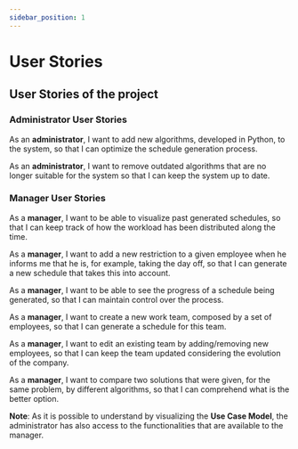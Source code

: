 ```yaml
---
sidebar_position: 1
---
```


# User Stories

## User Stories of the project

### Administrator User Stories

As an **administrator**, I want to add new algorithms, developed in Python, to the system, so that I can optimize the schedule generation process.

As an **administrator**, I want to remove outdated algorithms that are no longer suitable for the system so that I can keep the system up to date.

### Manager User Stories

As a **manager**, I want to be able to visualize past generated schedules, so that I can keep track of how the workload has been distributed along the time.

As a **manager**, I want to add a new restriction to a given employee when he informs me that he is, for example, taking the day off, so that I can generate a new schedule that takes this into account.

As a **manager**, I want to be able to see the progress of a schedule being generated, so that I can maintain control over the process.

As a **manager**, I want to create a new work team, composed by a set of employees, so that I can generate a schedule for this team.

As a **manager**, I want to edit an existing team by adding/removing new employees, so that I can keep the team updated considering the evolution of the company.

As a **manager**, I want to compare two solutions that were given, for the same problem, by different algorithms, so that I can comprehend what is the better option.


**Note**: As it is possible to understand by visualizing the **Use Case Model**, the administrator has also access to the functionalities that are available to the manager.